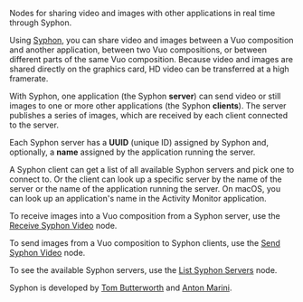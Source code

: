 Nodes for sharing video and images with other applications in real time through Syphon.

Using [Syphon](http://syphon.v002.info/), you can share video and images between a Vuo composition and another application, between two Vuo compositions, or between different parts of the same Vuo composition. Because video and images are shared directly on the graphics card, HD video can be transferred at a high framerate.

With Syphon, one application (the Syphon **server**) can send video or still images to one or more other applications (the Syphon **clients**). The server publishes a series of images, which are received by each client connected to the server. 

Each Syphon server has a **UUID** (unique ID) assigned by Syphon and, optionally, a **name** assigned by the application running the server. 

A Syphon client can get a list of all available Syphon servers and pick one to connect to. Or the client can look up a specific server by the name of the server or the name of the application running the server. On macOS, you can look up an application's name in the Activity Monitor application.

To receive images into a Vuo composition from a Syphon server, use the [Receive Syphon Video](vuo-node://vuo.syphon.receive) node.

To send images from a Vuo composition to Syphon clients, use the [Send Syphon Video](vuo-node://vuo.syphon.send) node.

To see the available Syphon servers, use the [List Syphon Servers](vuo-node://vuo.syphon.listServers) node. 

Syphon is developed by [Tom Butterworth](http://web.archive.org/web/20210430073124/http://kriss.cx/tom/) and [Anton Marini](http://vade.info/).
